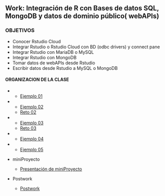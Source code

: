 ## Work: Integración de R con Bases de datos SQL,  MongoDB y datos de dominio público( webAPIs)

### OBJETIVOS 

- Conocer Rstudio Cloud
- Integrar Rstudio o Rstudio Cloud con BD (odbc drivers) y connect pane
- Integrar Rstudio con MariaDB o MySQL
- Integrar Rstudio con MongoDB
- Tomar datos de webAPIs desde Rstudio 
- Escribir datos desde Rstudio a MySQL o MongoDB 

#### ORGANIZACION DE LA CLASE 

- 
	- [Ejemplo 01](Ejemplo-01)

- 
	- [Ejemplo 02](Ejemplo-02)
	- [Reto 02](Reto-02)

- 
	- [Ejemplo 03](Ejemplo-03)
	- [Reto 03](Reto-03)

- 
	- [Ejemplo 04](Ejemplo-04)

- 
	- [Ejemplo 05](Ejemplo-05)

- miniProyecto
	- [Presentación de miniProyecto](Proyecto)
- Postwork
	- [Postwork](Postwork)
